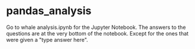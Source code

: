 # pandas_analysis
Go to whale analysis.ipynb for the Jupyter Notebook.
The answers to the questions are at the very bottom of the notebook. Except for the ones that were given a "type answer here".
